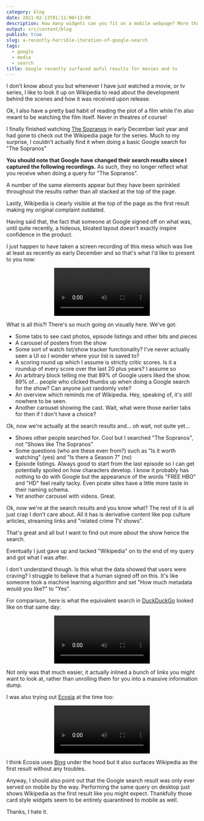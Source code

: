 ```yaml
---
category: blog
date: 2021-02-13T01:11:00+13:00
description: How many widgets can you fit on a mobile webpage? More than should be legal
output: src/content/blog
publish: true
slug: a-recently-horrible-iteration-of-google-search
tags:
  - google
  - media
  - search
title: Google recently surfaced awful results for movies and tv
---
```

I don't know about you but whenever I have just watched a movie, or tv series, I like to look it up on Wikipedia to read about the development behind the scenes and how it was received upon release.

Ok, I also have a pretty bad habit of reading the plot of a film while I'm also meant to be watching the film itself. Never in theatres of course!

I finally finished watching [The Sopranos](https://en.wikipedia.org/wiki/The_Sopranos) in early December last year and had gone to check out the Wikipedia page for the series. Much to my surprise, I couldn't actually find it when doing a basic Google search for "The Sopranos"

**You should note that Google have changed their search results since I captured the following recordings.** As such, they no longer reflect what you receive when doing a query for "The Sopranos".

A number of the same elements appear but they have been sprinkled throughout the results rather than all stacked at the top of the page.

Lastly, Wikipedia is clearly visible at the top of the page as the first result making my original complaint outdated.

Having said that, the fact that someone at Google signed off on what was, until quite recently, a hideous, bloated layout doesn't exactly inspire confidence in the product.

I just happen to have taken a screen recording of this mess which was live at least as recently as early December and so that's what I'd like to present to you now:

<video style="display: inherit; margin: 0 auto;" width="50%" controls>
<source preload src="https://cdn.utf9k.net/blog/a-recently-horrible-iteration-of-google-search/google-search-the-sopranos.mp4" type="video/mp4" />
Ah, sorry! It looks like your browser either hates the h264 codec or it just doesn't support the video tag.
</video>

What is all this?! There's so much going on visually here. We've got:

- Some tabs to see cast photos, episode listings and other bits and pieces
- A carousel of posters from the show
- Some sort of watch list/show tracker functionality? I've never actually seen a UI so I wonder where your list is saved to?
- A scoring round up which I assume is strictly critic scores. Is it a roundup of every score over the last 20 plus years? I assume so
- An arbitrary block telling me that 89% of Google users liked the show. 89% of... people who clicked thumbs up when doing a Google search for the show? Can anyone just randomly vote?
- An overview which reminds me of Wikipedia. Hey, speaking of, it's still nowhere to be seen.
- Another carousel showing the cast. Wait, what were those earlier tabs for then if I don't have a choice?

Ok, now we're actually at the search results and... oh wait, not quite yet...

- Shows other people searched for. Cool but I searched "The Sopranos", not "Shows like The Sopranos"
- Some questions (who are these even from?) such as "Is it worth watching" (yes) and "Is there a Season 7" (no)
- Episode listings. Always good to start from the last episode so I can get potentially spoiled on how characters develop. I know it probably has nothing to do with Google but the appearance of the words "FREE HBO" and "HD" feel really tacky. Even pirate sites have a little more taste in their naming schema.
- Yet another carousel with videos. Great.

Ok, now we're at the search results and you know what? The rest of it is all just crap I don't care about. All it has is derivative content like pop culture articles, streaming links and "related crime TV shows".

That's great and all but I want to find out more _about_ the show hence the search.

Eventually I just gave up and tacked "Wikipedia" on to the end of my query and got what I was after.

I don't understand though. Is this what the data showed that users were craving? I struggle to believe that a human signed off on this. It's like someone took a machine learning algorithm and set "How much metadata would you like?" to "Yes".

For comparison, here is what the equivalent search in [DuckDuckGo](https://duckduckgo.com) looked like on that same day:

<video style="display: inherit; margin: 0 auto;" width="50%" controls>
<source preload src="https://cdn.utf9k.net/blog/a-recently-horrible-iteration-of-google-search/ddg-search-the-sopranos.mp4" type="video/mp4" />
Ah, sorry! It looks like your browser either hates the h264 codec or it just doesn't support the video tag.
</video>

Not only was that much easier, it actually inlined a bunch of links you might want to look at, rather than unrolling them for you into a massive information dump.

I was also trying out [Ecosia](https://www.ecosia.org) at the time too:

<video style="display: inherit; margin: 0 auto;" width="50%" controls>
<source preload src="https://cdn.utf9k.net/blog/a-recently-horrible-iteration-of-google-search/ecosia-search-the-sopranos.mp4" type="video/mp4" />
Ah, sorry! It looks like your browser either hates the h264 codec or it just doesn't support the video tag.
</video>

I think Ecosia uses [Bing](https://bing.com) under the hood but it also surfaces Wikipedia as the first result without any troubles.

Anyway, I should also point out that the Google search result was only ever served on mobile by the way. Performing the same query on desktop just shows Wikipedia as the first result like you might expect. Thankfully those card style widgets seem to be entirely quarantined to mobile as well.

Thanks, I hate it.
